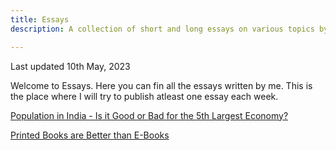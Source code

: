 ```yaml
---
title: Essays
description: A collection of short and long essays on various topics by Mayank Vikash.

---
```


Last updated 10th May, 2023

Welcome to Essays. Here you can fin all the essays written by me. This is the place where I will try to publish atleast one essay each week.

[Population in India - Is it Good or Bad for the 5th Largest Economy?
](https://mayankvikash.in/essays/Population-in-India-Is-it-Good-or-Bad-for-the-5th-Largest-Economy/)

[Printed Books are Better than E-Books](https://mayankvikash.in/essays/Printed-Books-are-Better-than-E-Books/)
